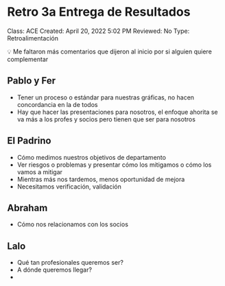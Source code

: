 # Retro 3a  Entrega de Resultados

Class: ACE
Created: April 20, 2022 5:02 PM
Reviewed: No
Type: Retroalimentación

<aside>
💡 Me faltaron más comentarios que dijeron al inicio por si alguien quiere complementar

</aside>

## Pablo y Fer

- Tener un proceso o estándar para nuestras gráficas, no hacen concordancia en la de todos
- Hay que hacer las presentaciones para nosotros, el enfoque ahorita se va más a los profes y socios pero tienen que ser para nosotros

## El Padrino

- Cómo medimos nuestros objetivos de departamento
- Ver riesgos o problemas y presentar cómo los mitigamos o cómo los vamos a mitigar
- Mientras más nos tardemos, menos oportunidad de mejora
- Necesitamos verificación, validación

## Abraham

- Cómo nos relacionamos con los socios

## Lalo

- Qué tan profesionales queremos ser?
- A dónde queremos llegar?
-